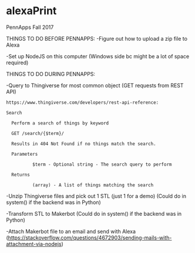 # alexaPrint
PennApps Fall 2017 

THINGS TO DO BEFORE PENNAPPS:
-Figure out how to upload a zip file to Alexa

-Set up NodeJS on this computer (Windows side bc might be a lot of space required)

THINGS TO DO DURING PENNAPPS:

-Query to Thingiverse for most common object (GET requests from REST API)

    https://www.thingiverse.com/developers/rest-api-reference:
    
    Search
    
      Perform a search of things by keyword
      
      GET /search/{$term}/
      
      Results in 404 Not Found if no things match the search.
      
      Parameters
      
              $term - Optional string - The search query to perform
              
      Returns
      
              (array) - A list of things matching the search 

-Unzip Thingiverse files and pick out 1 STL (just 1 for a demo) (Could do in system() if the backend was in Python)

-Transform STL to Makerbot (Could do in system() if the backend was in Python)

-Attach Makerbot file to an email and send with Alexa (https://stackoverflow.com/questions/4672903/sending-mails-with-attachment-via-nodejs)



